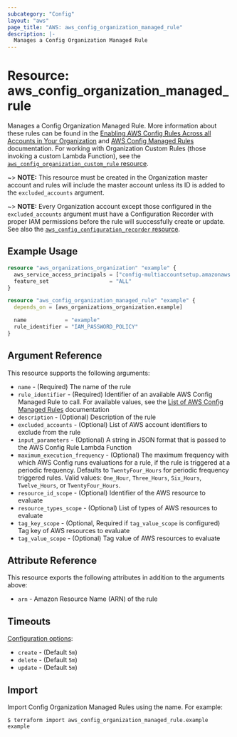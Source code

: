 ```yaml
---
subcategory: "Config"
layout: "aws"
page_title: "AWS: aws_config_organization_managed_rule"
description: |-
  Manages a Config Organization Managed Rule
---
```


# Resource: aws_config_organization_managed_rule

Manages a Config Organization Managed Rule. More information about these rules can be found in the [Enabling AWS Config Rules Across all Accounts in Your Organization](https://docs.aws.amazon.com/config/latest/developerguide/config-rule-multi-account-deployment.html) and [AWS Config Managed Rules](https://docs.aws.amazon.com/config/latest/developerguide/evaluate-config_use-managed-rules.html) documentation. For working with Organization Custom Rules (those invoking a custom Lambda Function), see the [`aws_config_organization_custom_rule` resource](/docs/providers/aws/r/config_organization_custom_rule.html).

~> **NOTE:** This resource must be created in the Organization master account and rules will include the master account unless its ID is added to the `excluded_accounts` argument.

~> **NOTE:** Every Organization account except those configured in the `excluded_accounts` argument must have a Configuration Recorder with proper IAM permissions before the rule will successfully create or update. See also the [`aws_config_configuration_recorder` resource](/docs/providers/aws/r/config_configuration_recorder.html).

## Example Usage

```terraform
resource "aws_organizations_organization" "example" {
  aws_service_access_principals = ["config-multiaccountsetup.amazonaws.com"]
  feature_set                   = "ALL"
}

resource "aws_config_organization_managed_rule" "example" {
  depends_on = [aws_organizations_organization.example]

  name            = "example"
  rule_identifier = "IAM_PASSWORD_POLICY"
}
```

## Argument Reference

This resource supports the following arguments:

* `name` - (Required) The name of the rule
* `rule_identifier` - (Required) Identifier of an available AWS Config Managed Rule to call. For available values, see the [List of AWS Config Managed Rules](https://docs.aws.amazon.com/config/latest/developerguide/managed-rules-by-aws-config.html) documentation
* `description` - (Optional) Description of the rule
* `excluded_accounts` - (Optional) List of AWS account identifiers to exclude from the rule
* `input_parameters` - (Optional) A string in JSON format that is passed to the AWS Config Rule Lambda Function
* `maximum_execution_frequency` - (Optional) The maximum frequency with which AWS Config runs evaluations for a rule, if the rule is triggered at a periodic frequency. Defaults to `TwentyFour_Hours` for periodic frequency triggered rules. Valid values: `One_Hour`, `Three_Hours`, `Six_Hours`, `Twelve_Hours`, or `TwentyFour_Hours`.
* `resource_id_scope` - (Optional) Identifier of the AWS resource to evaluate
* `resource_types_scope` - (Optional) List of types of AWS resources to evaluate
* `tag_key_scope` - (Optional, Required if `tag_value_scope` is configured) Tag key of AWS resources to evaluate
* `tag_value_scope` - (Optional) Tag value of AWS resources to evaluate

## Attribute Reference

This resource exports the following attributes in addition to the arguments above:

* `arn` - Amazon Resource Name (ARN) of the rule

## Timeouts

[Configuration options](https://developer.hashicorp.com/terraform/language/resources/syntax#operation-timeouts):

* `create` - (Default `5m`)
* `delete` - (Default `5m`)
* `update` - (Default `5m`)

## Import

Import Config Organization Managed Rules using the name. For example:

```
$ terraform import aws_config_organization_managed_rule.example example
```
